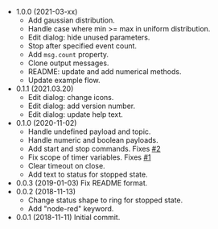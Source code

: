 - 1.0.0 (2021-03-xx)
    - Add gaussian distribution.
    - Handle case where min >= max in uniform distribution.
    - Edit dialog: hide unused parameters.
    - Stop after specified event count.
    - Add `msg.count` property.
    - Clone output messages.
    - README: update and add numerical methods.
    - Update example flow.
- 0.1.1 (2021.03.20)
    - Edit dialog: change icons.
    - Edit dialog: add version number.
    - Edit dialog: update help text.
- 0.1.0 (2020-11-02)
    - Handle undefined payload and topic.
    - Handle numeric and boolean payloads.
    - Add start and stop commands. Fixes [#2](https://github.com/drmibell/node-red-contrib-random-event-generator/issues/2)
    - Fix scope of timer variables. Fixes [#1](https://github.com/drmibell/node-red-contrib-random-event-generator/issues/1)
    - Clear timeout on close.
    - Add text to status for stopped state.
- 0.0.3 (2019-01-03) Fix README format.
- 0.0.2 (2018-11-13)
    - Change status shape to ring for stopped state.
    - Add "node-red" keyword.
- 0.0.1 (2018-11-11) Initial commit.
